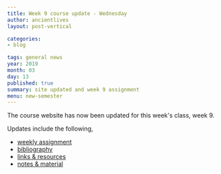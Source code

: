 ```yaml
---
title: Week 9 course update - Wednesday
author: ancientlives
layout: post-vertical

categories:
- blog

tags: general news
year: 2019
month: 03
day: 13
published: true
summary: site updated and week 9 assignment
menu: new-semester
---
```


The course website has now been updated for this week's class, week 9.

Updates include the following,

* [weekly assignment](/weekly_assignment)
* [bibliography](/bibliography)
* [links & resources](/links)
* [notes & material](/notes)
